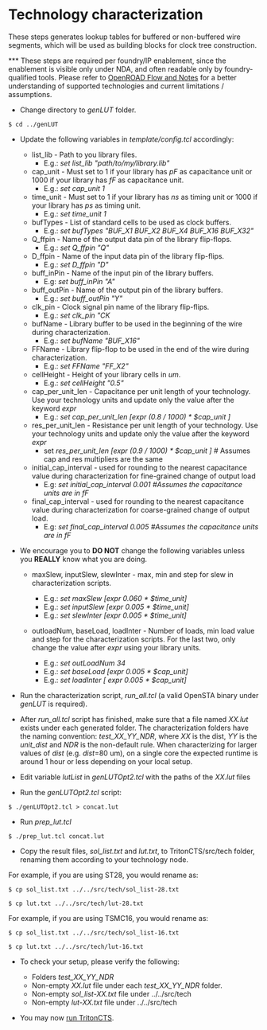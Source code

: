 # Technology characterization

These steps generates lookup tables for buffered or non-buffered wire segments, which will be used as building blocks for clock tree construction.

*** These steps are required per foundry/IP enablement, since the enablement is visible only under NDA, and often readable only by foundry-qualified tools. Please refer to [OpenROAD Flow and Notes](https://theopenroadproject.org/wp-content/uploads/2018/12/OpenROAD_Flow_and_Notes_Nov2018-v1p0-1.pdf) for a better understanding of supported technologies and current limitations / assumptions.

- Change directory to _genLUT_ folder.

```
$ cd ../genLUT
```

 - Update the following variables in _template/config.tcl_ accordingly:
 
   * list_lib - Path to you library files.
     * E.g.: _set list_lib "path/to/my/library.lib"_
   * cap_unit - Must set to 1 if your library has _pF_ as capacitance unit or 1000 if your library has _fF_ as capacitance unit.
     * E.g.: _set cap_unit 1_
   * time_unit - Must set to 1 if your library has _ns_ as timing unit or 1000 if your library has _ps_ as timing unit.
     * E.g.: _set time_unit 1_
   * bufTypes - List of standard cells to be used as clock buffers.
     * E.g.: _set bufTypes "BUF_X1 BUF_X2 BUF_X4 BUF_X16 BUF_X32"_
   * Q_ffpin - Name of the output data pin of the library flip-flops.
     * E.g.: _set Q_ffpin "Q"_
   * D_ffpin - Name of the input data pin of the library flip-flips.
     * E.g.: _set D_ffpin "D"_
   * buff_inPin - Name of the input pin of the library buffers.
     * E.g: _set buff_inPin "A"_
   * buff_outPin - Name of the output pin of the library buffers.
     * E.g.: _set buff_outPin "Y"_
   * clk_pin - Clock signal pin name of the library flip-flips.
     * E.g.: _set clk_pin "CK_
   * bufName - Library buffer to be used in the beginning of the wire during characterization.
     * E.g.: _set bufName "BUF_X16"_
   * FFName - Library flip-flop to be used in the end of the wire during characterization. 
     * E.g.: _set FFName "FF_X2"_
   * cellHeight - Height of your library cells in _um_.
     * E.g.: _set cellHeight "0.5"_
   * cap_per_unit_len - Capacitance per unit length of your technology. Use your technology units and update only the value after the keyword _expr_
     * E.g.: _set cap_per_unit_len [expr (0.8 / 1000) * $cap_unit ]_
   * res_per_unit_len - Resistance per unit length of your technology. Use your technology units and update only the value after the keyword _expr_
     * set _res_per_unit_len [expr (0.9 / 1000) * $cap_unit ]_ # Assumes cap and res multipliers are the same
   * initial_cap_interval - used for rounding to the nearest capacitance value during characterization for fine-grained change of output load
	    * E.g: _set initial_cap_interval 0.001 #Assumes the capacitance units are in fF_
   * final_cap_interval - used for rounding to the nearest capacitance value during characterization for coarse-grained change of output load.
	    * E.g: _set final_cap_interval 0.005 #Assumes the capacitance units are in fF_

* We encourage you to **DO NOT** change the following variables unless you **REALLY** know what you are doing.
   * maxSlew, inputSlew, slewInter - max, min and step for slew in characterization scripts.
     * E.g.: _set maxSlew [expr 0.060 * $time_unit]_
     * E.g.: _set inputSlew [expr 0.005 * $time_unit]_
     * E.g.: _set slewInter [expr 0.005 * $time_unit]_

   * outloadNum, baseLoad, loadInter - Number of loads, min load value and step for the characterization scripts. For the last two, only change the value after _expr_ using your library units.     
     * E.g.: _set outLoadNum 34_
     * E.g.: _set baseLoad [expr 0.005 * $cap_unit]_
     * E.g.: _set loadInter [ expr 0.005 * $cap_unit]_

 - Run the characterization script, _run_all.tcl_ (a valid OpenSTA binary under _genLUT_ is required).

- After _run_all.tcl_ script has finished, make sure that a file named _XX.lut_ exists under each generated folder. The characterization folders have the naming convention: _test_XX_YY_NDR_, where _XX_ is the dist, _YY_ is the _unit_dist_ and _NDR_ is the non-default rule. When characterizing for larger values of _dist_ (e.g. _dist_=80 um), on a single core the expected runtime is around 1 hour or less depending on your local setup.

- Edit variable _lutList_ in _genLUTOpt2.tcl_ with the paths of the _XX.lut_ files

- Run the _genLUTOpt2.tcl_ script:

```
$ ./genLUTOpt2.tcl > concat.lut
```

- Run _prep_lut.tcl_
```
$ ./prep_lut.tcl concat.lut
```

- Copy the result files, _sol_list.txt_ and _lut.txt_, to TritonCTS/src/tech folder, renaming them according to your technology node.

For example, if you are using ST28, you would rename as:
```
$ cp sol_list.txt ../../src/tech/sol_list-28.txt
```
```
$ cp lut.txt ../../src/tech/lut-28.txt
```

For example, if you are using TSMC16, you would rename as:
```
$ cp sol_list.txt ../../src/tech/sol_list-16.txt
```
```
$ cp lut.txt ../../src/tech/lut-16.txt
```

- To check your setup, please verify the following:
    *   Folders _test_XX_YY_NDR_
    *   Non-empty _XX.lut_ file under each _test_XX_YY_NDR_ folder.
    *   Non-empty _sol_list-XX.txt_ file under ../../src/tech
    *   Non-empty _lut-XX.txt_ file under ../../src/tech

- You may now [run TritonCTS]().
